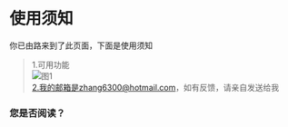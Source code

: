 # 使用须知
你已由路来到了此页面，下面是使用须知  
>1.可用功能  
>![图1](https://github.com/Zhang6300/Gsfess-GUI-Beta/raw/main/Gsfess-GUI-%E5%8F%AF%E7%94%A8%E5%8A%9F%E8%83%BD.png?raw=true)  
>2.我的邮箱是zhang6300@hotmail.com，如有反馈，请亲自发送给我
  
### 您是否阅读？
